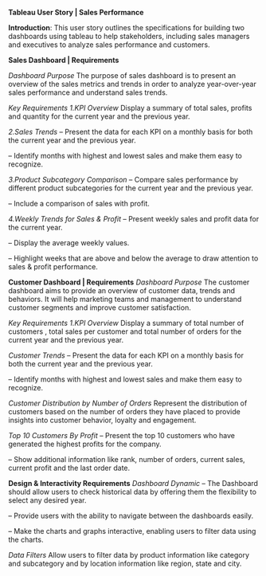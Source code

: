 **Tableau User Story | Sales Performance**

**Introduction**:
This user story outlines the specifications for building two dashboards using tableau to help stakeholders, including sales managers and executives to analyze sales performance and customers. 

**Sales Dashboard | Requirements**

_Dashboard Purpose_
The purpose of sales dashboard is to present an overview of the sales metrics and trends in order to analyze year-over-year sales performance and understand sales trends.

_Key Requirements_
_1.KPI Overview_
Display a summary of total sales, profits and quantity for the current year and the previous year.

_2.Sales Trends_
 – Present the data for each KPI on a monthly basis for both the current year and the previous year.

 – Identify months with highest and lowest sales and make them easy to recognize.

_3.Product Subcategory Comparison_
 – Compare sales performance by different product subcategories for the current year and the previous year.

 – Include a comparison of sales with profit.

_4.Weekly Trends for Sales & Profit_
 – Present weekly sales and profit data for the current year.

 – Display the average weekly values.

 – Highlight weeks that are above and below the average to draw attention to sales & profit performance.

**Customer Dashboard | Requirements**
_Dashboard Purpose_
The customer dashboard aims to provide an overview of customer data, trends and behaviors. It will help marketing teams and management to understand customer segments and improve customer satisfaction.

_Key Requirements_
_1.KPI Overview_
Display a summary of total number of customers , total sales per customer and total number of orders for the current year and the previous year.

_Customer Trends_
 – Present the data for each KPI on a monthly basis for both the current year and the previous year.

 – Identify months with highest and lowest sales and make them easy to recognize.

_Customer Distribution by Number of Orders_
Represent the distribution of customers based on the number of orders they have placed to provide insights into customer behavior, loyalty and engagement.

_Top 10 Customers By Profit_
– Present the top 10 customers who have generated the highest profits for the company.

 – Show additional information like rank, number of orders, current sales, current profit and the last order date.

**Design & Interactivity Requirements**
_Dashboard Dynamic_
 – The Dashboard should allow users to check historical data by offering them the flexibility to select any desired year.

 – Provide users with the ability to navigate between the dashboards easily.

 – Make the charts and graphs interactive, enabling users to filter data using the charts.

_Data Filters_
Allow users to filter data by product information like category and subcategory and by location information like region, state and city.
